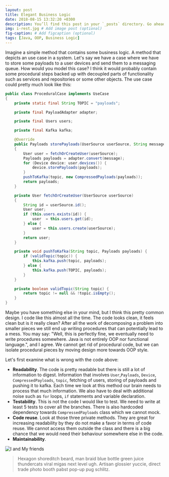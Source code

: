 ```yaml
---
layout: post
title: Elegant Business Logic
date: 2018-08-15 13:32:20 +0300
description: You’ll find this post in your `_posts` directory. Go ahead and edit it and re-build the site to see your changes. # Add post description (optional)
img: i-rest.jpg # Add image post (optional)
fig-caption: # Add figcaption (optional)
tags: [Java, OOP, Business Logic]
---
```


Imagine a simple method that contains some business logic. A method that depicts an use case
in a system. Let's say we have a case where we have to store some payloads to a user devices and send them to a messaging queue.
How would you model this case? I think it would probably contain
some procedural steps backed up with decoupled parts of functionality such as services and
repositories or some other objects.  The use case could pretty much look like this:
```java
public class ProceduralCase implements UseCase
{
    private static final String TOPIC = "payloads";

    private final PayloadAdapter adapter;

    private final Users users;

    private final Kafka kafka;

    @Override
    public Payloads storePayloads(UserSource userSource, String message, String topic)
    {
        User user = fetchOrCreateUser(userSource);
        Payloads payloads = adapter.convert(message);
        for (Device device: user.devices()) {
            device.storePayloads(payloads);
        }
        pushToKafka(topic, new CompressedPayloads(payloads));
        return payloads;
    }

    private User fetchOrCreateUser(UserSource userSource)
    {
        String id = userSource.id();
        User user;
        if (this.users.exists(id)) {
            user  = this.users.get(id);
        } else {
            user = this.users.create(userSource);
        }
        return user;
    }

    private void pushToKafka(String topic, Payloads payloads) {
        if (validTopic(topic)) {
            this.kafka.push(topic, payloads);
        } else {
            this.kafka.push(TOPIC, payloads);
        }
    }

    private boolean validTopic(String topic) {
        return topic != null && !topic.isEmpty();
    }
}
```
Maybe you have something else in your mind, but I think this pretty common design.
I code like this almost all the time. The code looks clean, it feels clean but is it really clean? After all the work
of decomposing a problem into smaller pieces we still end up writing procedures
that can potentially lead to a mess. You may say: "Well, this is perfectly fine, we eventually need to write
procedures somewhere. Java is not entirely OOP nor functional language.", and I agree.
We cannot get rid of procedural code, but we can isolate procedural pieces by moving design more towards OOP style.

Let's first examine what is wrong with the code above:
* **Readability**. The code is pretty readable but there is still a lot of information to digest.
  Information that involves `User`,`Payloads`, `Device`, `CompressedPayloads`, `topic`, fetching of users,
  storing of payloads and pushing it to kafka. Each time we look at this method our brain needs to process
  that much information. We also have to deal with additional noise such as `for` loops, `if` statements and
  variable declaration.
* **Testability**. This is not the code I would like to test. We need to write at least 5 tests to cover all the branches.
  There is also hardcoded dependency towards `CompressedPayloads` class which we cannot mock.
* **Code reuse**.
  Look at those three private methods. They are great for increasing readability by they do not make a favor
  in terms of code reuse. We cannot access them outside the class and there is a big chance that we would need
  their behaviour somewhere else in the code.
* **Maintainability**.




![I and My friends]({{site.baseurl}}/assets/img/we-in-rest.jpg)

>Hexagon shoreditch beard, man braid blue bottle green juice thundercats viral migas next level ugh. Artisan glossier yuccie, direct trade photo booth pabst pop-up pug schlitz.
